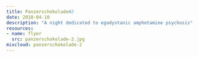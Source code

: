 ```yaml
---
title: Panzerschokolade#2
date: 2010-04-10
description: "A night dedicated to egodystanic amphetamine psychosis"
resources:
- name: flyer
  src: panzerschokolade-2.jpg
mixcloud: panzerschokolade-2
---
```

